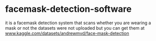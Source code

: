 # facemask-detection-software
it is a facemask detection system that scans whether you are wearing a mask or not 
the datasets were not uploaded but you can get them at www.kaggle.com/datasets/andrewmvd/face-mask-detection
